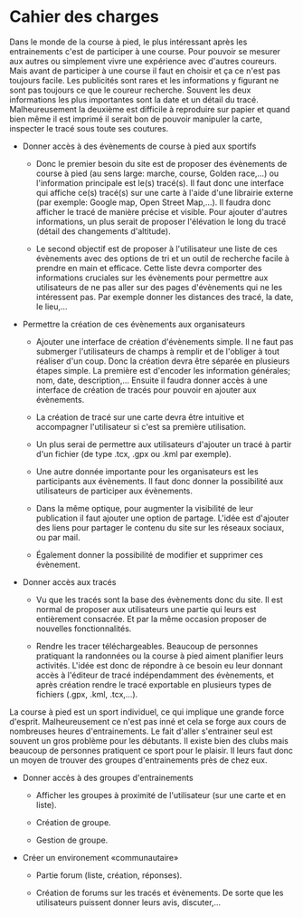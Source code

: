 # Cahier des charges

Dans le monde de la course à pied, le plus intéressant après les entrainements c'est de participer à une course. Pour pouvoir se mesurer aux autres ou simplement vivre une expérience avec d'autres coureurs. Mais avant de participer à une course il faut en choisir et ça ce n'est pas toujours facile. Les publicités sont rares et les informations y figurant ne sont pas toujours ce que le coureur recherche. Souvent les deux informations les plus importantes sont la date et un détail du tracé. Malheureusement la deuxième est difficile à reproduire sur papier et quand bien même il est imprimé il serait bon de pouvoir manipuler la carte, inspecter le tracé sous toute ses coutures.

- Donner accès à des évènements de course à pied aux sportifs

	-	Donc le premier besoin du site est de proposer des évènements de course à pied (au sens large: marche, course, Golden race,…) ou l'information principale est le(s) tracé(s). Il faut donc une interface qui affiche ce(s) tracé(s) sur une carte à l'aide d'une librairie externe (par exemple: Google map, Open Street Map,…). Il faudra donc afficher le tracé de manière précise et visible. Pour ajouter d'autres informations, un plus serait de proposer l'élévation le long du tracé (détail des changements d'altitude).
	
	-	Le second objectif est de proposer à l'utilisateur une liste de ces évènements avec des options de tri et un outil de recherche facile à prendre en main et efficace. Cette liste devra comporter des informations cruciales sur les évènements pour permettre aux utilisateurs de ne pas aller sur des pages d'évènements qui ne les intéressent pas. Par exemple donner les distances des tracé, la date, le lieu,…

- Permettre la création de ces évènements aux organisateurs
	
	-	Ajouter une interface de création d'évènements simple. Il ne faut pas submerger l'utilisateurs de champs à remplir et de l'obliger à tout réaliser d'un coup. Donc la création devra être séparée en plusieurs étapes simple. La première est d'encoder les information générales; nom, date, description,… Ensuite il faudra donner accès à une interface de création de tracés pour pouvoir en ajouter aux évènements.
	
	-	La création de tracé sur une carte devra être intuitive et accompagner l'utilisateur si c'est sa première utilisation. 
	
	-	Un plus serai de permettre aux utilisateurs d'ajouter un tracé à partir d'un fichier (de type .tcx, .gpx ou .kml par exemple).
	
	-	Une autre donnée importante pour les organisateurs est les participants aux évènements. Il faut donc donner la possibilité aux utilisateurs de participer aux évènements.
	
	-	Dans la même optique, pour augmenter la visibilité de leur publication il faut ajouter une option de partage. L'idée est d'ajouter des liens pour partager le contenu du site sur les réseaux sociaux, ou par mail.
	
	-	Également donner la possibilité de modifier et supprimer ces évènement.
	
- Donner accès aux tracés

	-	Vu que les tracés sont la base des évènements donc du site. Il est normal de proposer aux utilisateurs une partie qui leurs est entièrement consacrée. Et par la même occasion proposer de nouvelles fonctionnalités.

	-	Rendre les tracer téléchargeables. Beaucoup de personnes pratiquant la randonnées ou la course à pied aiment planifier leurs activités. L'idée est donc de répondre à ce besoin eu leur donnant accès à l'éditeur de tracé indépendamment des évènements, et après création rendre le tracé exportable en plusieurs types de fichiers (.gpx, .kml, .tcx,…).
	
La course à pied est un sport individuel, ce qui implique une grande force d'esprit. Malheureusement ce n'est pas inné et cela se forge aux cours de nombreuses heures d'entrainements. Le fait d'aller s'entrainer seul est souvent un gros problème pour les débutants. Il existe bien des clubs mais beaucoup de personnes pratiquent ce sport pour le plaisir. Il leurs faut donc un moyen de trouver des groupes d'entrainements près de chez eux.

- Donner accès à des groupes d'entrainements

	-	Afficher les groupes à proximité de l'utilisateur (sur une carte et en liste).
	
	-	Création de groupe.
	
	-	Gestion de groupe.


- Créer un environement «communautaire»

	-	Partie forum (liste, création, réponses).
	
	-	Création de forums sur les tracés et évènements. De sorte que les utilisateurs puissent donner leurs avis, discuter,…

	